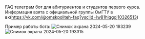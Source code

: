 FAQ телеграм бот для абитуриентов и студентов первого курса. Информация взята с официальной группы ОмГТУ в вк(https://vk.com/@omskpoliteh-faq?ysclid=lw81hlqgoj10326513)

Пример работы бота:
![Снимок экрана 2024-05-20 193239](https://github.com/Psheytor/FAQbot/assets/162032665/d6f3ce6f-6c7e-4a0a-b2cf-0ee529306603)
![Снимок экрана 2024-05-20 193315](https://github.com/Psheytor/FAQbot/assets/162032665/b4b274e0-6ac2-4d7d-9499-76162ae0d82c)
